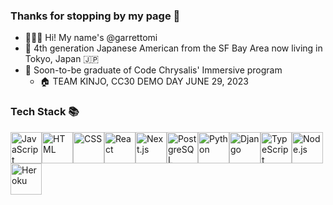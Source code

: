 ### Thanks for stopping by my page 👋

- 🧑🏻‍💻 Hi! My name's @garrettomi
- 🌉 4th generation Japanese American from the SF Bay Area now living in Tokyo, Japan 🇯🇵
- 🦋 Soon-to-be graduate of Code Chrysalis' Immersive program
    - 🏠 TEAM KINJO, CC30 DEMO DAY JUNE 29, 2023


### Tech Stack 📚
<img src='https://cdn.jsdelivr.net/gh/devicons/devicon/icons/javascript/javascript-original.svg' alt='JavaScript' width='50' height='50'><img src='https://cdn.jsdelivr.net/gh/devicons/devicon/icons/html5/html5-original.svg' alt='HTML' width='50' height='50'><img src='https://cdn.jsdelivr.net/gh/devicons/devicon/icons/css3/css3-original.svg' alt='CSS' width='50' height='50'><img src='https://cdn.jsdelivr.net/gh/devicons/devicon/icons/react/react-original.svg' alt='React' width='50' height='50'><img src='https://cdn.jsdelivr.net/gh/devicons/devicon/icons/nextjs/nextjs-original.svg' alt='Next.js' width='50' height='50'><img src='https://cdn.jsdelivr.net/gh/devicons/devicon/icons/postgresql/postgresql-original.svg' alt='PostgreSQL' width='50' height='50'><img src='https://cdn.jsdelivr.net/gh/devicons/devicon/icons/python/python-original.svg' alt='Python' width='50' height='50'><img src="https://cdn.jsdelivr.net/gh/devicons/devicon/icons/django/django-plain.svg" alt="Django" width="50" height="50" /><img src='https://cdn.jsdelivr.net/gh/devicons/devicon/icons/typescript/typescript-original.svg' alt='TypeScript' width='50' height='50'><img src='https://cdn.jsdelivr.net/gh/devicons/devicon/icons/nodejs/nodejs-original.svg' alt='Node.js' width='50' height='50'><img src='https://cdn.jsdelivr.net/gh/devicons/devicon/icons/heroku/heroku-original.svg' alt='Heroku' width='50' height='50'>
